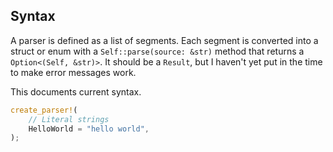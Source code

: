 ## Syntax

A parser is defined as a list of segments. Each segment is converted into a
struct or enum with a `Self::parse(source: &str)` method that returns a
`Option<(Self, &str)>`. It should be a `Result`, but I haven't yet put in the
time to make error messages work.

This documents current syntax.

```rust
create_parser!(
    // Literal strings
    HelloWorld = "hello world",
);
```
